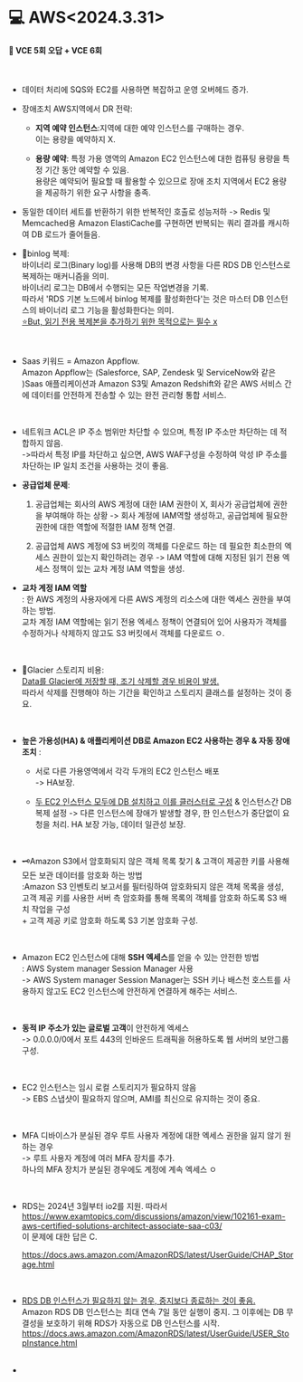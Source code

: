 <h1>💻 AWS<2024.3.31></h1>
<h4>📖 VCE 5회 오답 + VCE 6회<br></h4><br>

- 데이터 처리에 SQS와 EC2를 사용하면 복잡하고 운영 오버헤드 증가.

- 장애조치 AWS지역에서 DR 전략:
  - **지역 예약 인스턴스**:지역에 대한 예약 인스턴스를 구매하는 경우. <br>이는 용량을 예약하지 X.

  - **용량 예약**: 특정 가용 영역의 Amazon EC2 인스턴스에 대한 컴퓨팅 용량을 특정 기간 동안 예약할 수 있음. <br>용량은 예약되어 필요할 때 활용할 수 있으므로 장애 조치 지역에서 EC2 용량을 제공하기 위한 요구 사항을 충족.

- 동일한 데이터 세트를 반환하기 위한 반복적인 호출로 성능저하 -> Redis 및  Memcached용 Amazon ElastiCache를 구현하면 반복되는 쿼리 결과를 캐시하여 DB 로드가 줄어들음.

- 📂binlog 복제: <br>바이너리 로그(Binary log)를 사용해 DB의 변경 사항을 다른 RDS DB 인스턴스로 복제하는 매커니즘을 의미. <br>바이너리 로그는 DB에서 수행되는 모든 작업변경을 기록.<br> 따라서 'RDS 기본 노드에서 binlog 복제를 활성화한다'는 것은 마스터 DB 인스턴스의 바이너리 로그 기능을 활성화한다는 의미.<br> <U>⭐But, 읽기 전용 복제본을 추가하기 위한 목적으로는 필수 x</U>

    <br>
- Saas 키워드 = Amazon Appflow.<br>
Amazon Appflow는 (Salesforce, SAP, Zendesk 및 ServiceNow와 같은 )Saas 애플리케이션과 Amazon S3및 Amazon Redshift와 같은 AWS 서비스 간에 데이터를 안전하게 전송할 수 있는 완전 관리형 통합 서비스.

    <br>
- 네트워크 ACL은 IP 주소 범위만 차단할 수 있으며, 특정 IP 주소만 차단하는 데 적합하지 않음.<br>
 ->따라서 특정 IP를 차단하고 싶으면, AWS WAF구성을 수정하여 악성 IP 주소를 차단하는 IP 일치 조건을 사용하는 것이 좋음.

 - **공급업체 문제**:
   1. 공급업체는 회사의 AWS 계정에 대한 IAM 권한이 X, 회사가 공급업체에 권한을 부여해야 하는 상황
   -> 회사 계정에 IAM역할 생성하고, 공급업체에 필요한 권한에 대한 역할에 적절한 IAM 정책 연결.

   2.  공급업체 AWS 계정에 S3 버킷의 객체를 다운로드 하는 데 필요한 최소한의 엑세스 권한이 있는지 확인하려는 경우 -> IAM 역할에 대해 지정된 읽기 전용 엑세스 정책이 있는 교차 계정 IAM 역할을 생성. 
    

- **교차 계정 IAM 역할**<br>: 한 AWS 계정의 사용자에게 다른 AWS 계정의 리소스에 대한 엑세스 권한을 부여하는 방법. <br>교차 계정 IAM 역할에는 읽기 전용 엑세스 정책이 연결되어 있어 사용자가 객체를 수정하거나 삭제하지 않고도 S3 버킷에서 객체를 다운로드 ㅇ.


    <br>
- 🧊Glacier 스토리지 비용:<br>
    <U>Data를 Glacier에 저장할 때, 조기 삭제할 경우 비용이 발생.</U> <br>따라서 삭제를 진행해야 하는 기간을 확인하고 스토리지 클래스를 설정하는 것이 중요.

    <br>
- **높은 가용성(HA) & 애플리케이션 DB로 Amazon EC2 사용하는 경우 & 자동 장애조치** :
  - 서로 다른 가용영역에서 각각 두개의 EC2 인스턴스 배포 <br>-> HA보장.

  - <U>두 EC2 인스턴스 모두에 DB 설치하고 이를 클러스터로 구성</U> & 인스턴스간 DB 복제 설정 -> 다른 인스턴스에 장애가 발생할 경우, 한 인스턴스가 중단없이 요청을 처리. HA 보장 가능, 데이터 일관성 보장.
  
  <br>
- 🗝️Amazon S3에서 암호화되지 않은 객체 목록 찾기 & 고객이 제공한 키를 사용해 모든 보관 데이터를 암호화 하는 방법<br> :Amazon S3 인벤토리 보고서를 필터링하여 암호화되지 않은 객체 목록을 생성, <br>고객 제공 키를 사용한 서버 측 암호화를 통해 목록의 객체를 암호화 하도록 S3 배치 작업을 구성<br> + 고객 제공 키로 암호화 하도록 S3 기본 암호화 구성.

  <br>
- Amazon EC2 인스턴스에 대해 **SSH 엑세스**를 얻을 수 있는 안전한 방법<br>: AWS System manager Session Manager 사용 <br>-> AWS System manager Session Manager는 SSH 키나 배스천 호스트를 사용하지 않고도 EC2 인스턴스에 안전하게 연결하게 해주는 서비스. 

  <br>
- **동적 IP 주소가 있는 글로벌 고객**이 안전하게 엑세스 <br>-> 0.0.0.0/0에서 포트 443의 인바운드 트래픽을 허용하도록 웹 서버의 보안그룹 구성.

  <br>
- EC2 인스턴스는 임시 로컬 스토리지가 필요하지 않음 <br>-> EBS 스냅샷이 필요하지 않으며, AMI를 최신으로 유지하는 것이 중요.

  <br>
- MFA 디바이스가 분실된 경우 루트 사용자 계정에 대한 엑세스 권한을 잃지 않기 원하는 경우 <br>-> 루트 사용자 계정에 여러 MFA 장치를 추가. <br>하나의 MFA 장치가 분실된 경우에도 계정에 계속 엑세스 ㅇ

  <br>
- RDS는 2024년 3월부터 io2를 지원. 따라서 https://www.examtopics.com/discussions/amazon/view/102161-exam-aws-certified-solutions-architect-associate-saa-c03/ <br>이 문제에 대한 답은 C.

  https://docs.aws.amazon.com/AmazonRDS/latest/UserGuide/CHAP_Storage.html

  <br>
- <U>RDS DB 인스턴스가 필요하지 않는 경우, 중지보다 종료하는 것이 좋음.</U><br> Amazon RDS DB 인스턴스는 최대 연속 7일 동안 실행이 중지. 그 이후에는 DB 무결성을 보호하기 위해 RDS가 자동으로 DB 인스턴스를 시작. 
  https://docs.aws.amazon.com/AmazonRDS/latest/UserGuide/USER_StopInstance.html

  <br>
- 
